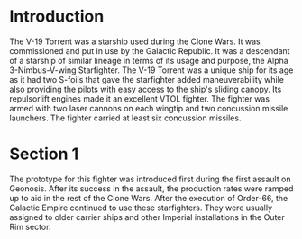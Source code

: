 # Introduction
The V-19 Torrent was a starship used during the Clone Wars.
It was commissioned and put in use by the Galactic Republic.
It was a descendant of a starship of similar lineage in terms of its usage and purpose, the Alpha 3-Nimbus-V-wing Starfighter.
The V-19 Torrent was a unique ship for its age as it had two S-foils that gave the starfighter added maneuverability while also providing the pilots with easy access to the ship's sliding canopy.
 Its repulsorlift engines made it an excellent VTOL fighter.
The fighter was armed with two laser cannons on each wingtip and two concussion missile launchers.
The fighter carried at least six concussion missiles.

# Section 1
The prototype for this fighter was introduced first during the first assault on Geonosis.
After its success in the assault, the production rates were ramped up to aid in the rest of the Clone Wars.
After the execution of Order-66, the Galactic Empire continued to use these starfighters.
They were usually assigned to older carrier ships and other Imperial installations in the Outer Rim sector.